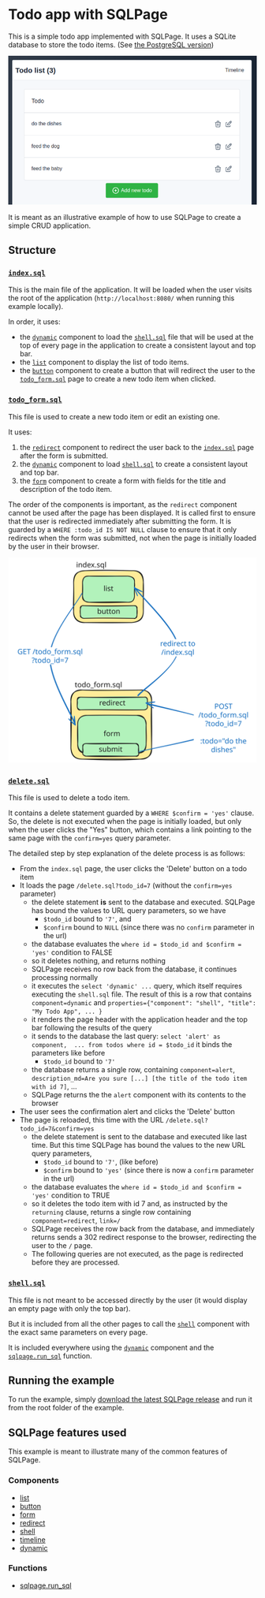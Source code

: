 # Todo app with SQLPage

This is a simple todo app implemented with SQLPage. It uses a SQLite database to store the todo items.
(See [the PostgreSQL version](<../todo%20application%20(PostgreSQL)/README.md>))

![Screenshot](screenshot.png)

It is meant as an illustrative example of how to use SQLPage to create a simple CRUD application.

## Structure

### [`index.sql`](./index.sql)

This is the main file of the application.
It will be loaded when the user visits the root of the application
(`http://localhost:8080/` when running this example locally).

In order, it uses:

- the [`dynamic`](https://sql.datapage.app/documentation.sql?component=dynamic#component) component to load the [`shell.sql`](#shellsql) file that will be used at the top of every page
  in the application to create a consistent layout and top bar.
- the [`list`](https://sql.datapage.app/documentation.sql?component=list#component) component to display the list of todo items.
- the [`button`](https://sql.datapage.app/documentation.sql?component=button#component) component to create a button that will redirect the user to the [`todo_form.sql`](#todo_formsql) page to create a new todo item when clicked.

### [`todo_form.sql`](./todo_form.sql)

This file is used to create a new todo item or edit an existing one.

It uses:

1.  the [`redirect`](https://sql.datapage.app/documentation.sql?component=redirect#component) component to redirect the user back to the [`index.sql`](#indexsql) page after the form is submitted.
1.  the [`dynamic`](https://sql.datapage.app/documentation.sql?component=dynamic#component) component to load [`shell.sql`](#shellsql) to create a consistent layout and top bar.
1.  the [`form`](https://sql.datapage.app/documentation.sql?component=form#component) component to create a form with fields for the title and description of the todo item.

The order of the components is important, as the `redirect` component cannot be used after the page has been displayed. It is called first to ensure that the user is redirected immediately after submitting the form. It is guarded by a `WHERE :todo_id IS NOT NULL` clause to ensure that it only redirects when
the form was submitted, not when the page is
initially loaded by the user in their browser.

![diagram explaining the structure of the application](./explanation_diagram.svg)

### [`delete.sql`](./delete.sql)

This file is used to delete a todo item.

It contains a delete statement guarded by a
`WHERE $confirm = 'yes'` clause.
So, the delete is not executed when the page
is initially loaded, but only when the user
clicks the "Yes" button, which contains a link
pointing to the same page with the `confirm=yes` query parameter.

The detailed step by step explanation of the delete process is as follows:

- From the `index.sql` page, the user clicks the 'Delete' button on a todo item
- It loads the page `/delete.sql?todo_id=7` (without the `confirm=yes` parameter)
  - the delete statement **is** sent to the database and executed. SQLPage has bound the values to URL query parameters, so we have
    - `$todo_id` bound to `'7'`, and
    - `$confirm` bound to `NULL` (since there was no `confirm` parameter in the url)
  - the database evaluates the `where id = $todo_id and $confirm = 'yes'` condition to FALSE
  - so it deletes nothing, and returns nothing
  - SQLPage receives no row back from the database, it continues processing normally
  - it executes the `select 'dynamic' ...` query, which itself requires executing the `shell.sql` file. The result of this is a row that contains `component=dynamic` and `properties={"component": "shell", "title": "My Todo App", ... }`
  - it renders the page header with the application header and the top bar following the results of the query
  - it sends to the database the last query: `select 'alert' as component,  ... from todos where id = $todo_id` it binds the parameters like before
    - `$todo_id` bound to `'7'`
  - the database returns a single row, containing `component=alert`, `description_md=Are you sure [...] [the title of the todo item with id 7]`, ...
  - SQLPage returns the the `alert` component with its contents to the browser
- The user sees the confirmation alert and clicks the 'Delete' button
- The page is reloaded, this time with the URL `/delete.sql?todo_id=7&confirm=yes`
  - the delete statement is sent to the database and executed like last time. But this time SQLPage has bound the values to the new URL query parameters,
    - `$todo_id` bound to `'7'`, (like before)
    - `$confirm` bound to `'yes'` (since there is now a `confirm` parameter in the url)
  - the database evaluates the `where id = $todo_id and $confirm = 'yes'` condition to TRUE
  - so it deletes the todo item with id 7 and, as instructed by the `returning` clause, returns a single row containing `component=redirect`, `link=/`
  - SQLPage receives the row back from the database, and immediately returns sends a 302 redirect response to the browser, redirecting the user to the `/` page.
  - The following queries are not executed, as the page is redirected before they are processed.

### [`shell.sql`](./shell.sql)

This file is not meant to be accessed directly by the user (it would display an empty page with only the top bar).

But it is included from all the other pages to
call the [`shell`](https://sql.datapage.app/documentation.sql?component=shell#component) component with the exact same parameters on every page.

It is included everywhere using the [`dynamic`](https://sql.datapage.app/documentation.sql?component=dynamic#component) component and the [`sqlpage.run_sql`](https://sql.datapage.app/functions.sql?function=run_sql#function) function.

## Running the example

To run the example, simply [download the latest SQLPage release](https://github.com/lovasoa/SQLpage/releases) and run it from the root folder of the example.

## SQLPage features used

This example is meant to illustrate many
of the common features of SQLPage.

### Components

- [list](https://sql.datapage.app/documentation.sql?component=list#component)
- [button](https://sql.datapage.app/documentation.sql?component=button#component)
- [form](https://sql.datapage.app/documentation.sql?component=form#component)
- [redirect](https://sql.datapage.app/documentation.sql?component=redirect#component)
- [shell](https://sql.datapage.app/documentation.sql?component=shell#component)
- [timeline](https://sql.datapage.app/documentation.sql?component=timeline#component)
- [dynamic](https://sql.datapage.app/documentation.sql?component=timeline#component)

### Functions

- [sqlpage.run_sql](https://sql.datapage.app/functions.sql?function=run_sql#function)
